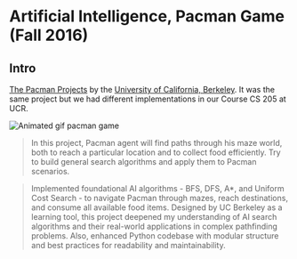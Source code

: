 Artificial Intelligence, Pacman Game (Fall 2016)
======================================

## Intro
[The Pacman Projects](http://ai.berkeley.edu/project_overview.html) by the [University of California, Berkeley](http://berkeley.edu/). It was the same project but we had different implementations in our Course CS 205 at UCR.

![Animated gif pacman game](http://ai.berkeley.edu/images/pacman_game.gif)

> In this project, Pacman agent will find paths through his maze world, both to reach a particular location and to collect food efficiently. Try to build general search algorithms and apply them to Pacman scenarios.

> Implemented foundational AI algorithms - BFS, DFS, A*, and Uniform Cost Search - to navigate Pacman through mazes, reach destinations, and consume all available food items. Designed by UC Berkeley as a learning tool, this project deepened my understanding of AI search algorithms and their real-world applications in complex pathfinding problems. Also, enhanced Python codebase with modular structure and best practices for readability and maintainability.
